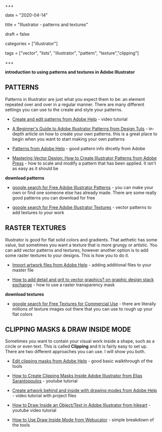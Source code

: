 +++



date = "2020-04-14"

title = "Illustrator - patterns and textures"

draft = false

categories = ["illustrator"]

tags = ["vector", "lists", "illustrator", "pattern", "texture","clipping"]



+++



**introduction to using patterns and textures in Adobe Illustrator**



<!--more-->





## PATTERNS

Patterns in Illustrator are just what you expect them to be: an element repeated over and over in a regular manner. There are many different settings you can use to the create and style your patterns. 



- [Create and edit patterns from Adobe Help](https://helpx.adobe.com/illustrator/using/create-edit-patterns.html) - video tutorial

- [A Beginner's Guide to Adobe Illustrator Patterns from Design Tuts](https://design.tutsplus.com/articles/a-beginners-guide-to-adobe-illustrator-patterns--cms-33351) - in-depth article on how to create your own patterns. this is a great place to begin when you want to start making your own patterns

- [Patterns from Adobe Help](https://helpx.adobe.com/illustrator/using/patterns.html) - good pattern info dircetly from Adobe

- [Mastering Vector Design: How to Create Illustrator Patterns from Adobe Press](http://www.adobepress.com/articles/article.asp?p=1160237&seqNum=2) - how to scale and modify a pattern that has been applied. It isn't as easy as it should be



**download patterns**

- [google search for Free Adobe Illustrator Patterns](https://www.google.com/search?hl=en&q=free%20adobe%20illustrator%20patterns) - you can make your own or find one someone else has already made. There are some really good patterns you can download for free

- [google search for Free Adobe Illustrator Textures](https://www.google.com/search?hl=en&q=free%20adobe%20illustrator%20patterns) - vector patterns to add textures to your work





## RASTER TEXTURES

Illustrator is good for flat solid colors and gradients. That aethetic has some value, but sometimes you want a texture that is more grungy or artistic. You can add vector patterns and textures, however another option is to add some raster textures to your designs. This is how you to do it. 



- [Import artwork files from Adobe Help](https://helpx.adobe.com/illustrator/using/importing-artwork-files.html) - adding additional files to your master file 

- [How to add detail and grit to vector graphics? on graphic design stack exchange](https://graphicdesign.stackexchange.com/questions/45518/how-to-add-detail-and-grit-to-vector-graphics) - how to use a raster transparency mask



**download textures**

- [google search for Free Textures for Commercial Use](https://www.google.com/search?q=free+textures+for+commercial+use&safe=active&hl=en&source=lnms&sa=X&ved=0ahUKEwi5y8PRgOrkAhXFnuAKHVXaC0AQ_AUIDSgA&biw=1396&bih=697&dpr=1.38) - there are literally millions of texture images out there that you can use to rough up your flat colors





## CLIPPING MASKS & DRAW INSIDE MODE

Sometimes you want to contain your visual work inside a shape, such as a circle or even text. This is called **Clipping** and it is fairly easy to set up. There are two different approaches you can use. I will show you both. 



- [Edit clipping masks from Adobe Help](https://helpx.adobe.com/illustrator/using/clipping-masks.html) - good basic walkthrough of the tools

- [How to Create Clipping Masks Inside Adobe Illustrator from Elias Sarantopoulos](https://youtu.be/ED9aV0vg9QA) - youtube tutorial

- [Create artwork behind and inside with drawing modes from Adobe Help](https://helpx.adobe.com/illustrator/how-to/draw-content-behind-and-inside.html) - video tutorial with project files

- [How to Draw Inside an Object/Text in Adobe Illustrator from hikeart](https://www.youtube.com/watch?v=MCVZYc5RRj8) - youtube video tutorial

- [How to Use Draw Inside Mode from Webucator](https://www.webucator.com/how-to/how-use-draw-inside-mode-adobe-illustrator.cfm) - simple breakdown of the tools

